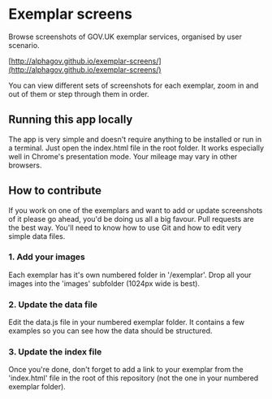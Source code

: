 Exemplar screens
================

Browse screenshots of GOV.UK exemplar services, organised by user scenario.

[http://alphagov.github.io/exemplar-screens/](http://alphagov.github.io/exemplar-screens/)

You can view different sets of screenshots for each exemplar, zoom in and out of them or step through them in order.


## Running this app locally

The app is very simple and doesn't require anything to be installed or run in a terminal. Just open the index.html file in the root folder. It works especially well in Chrome's presentation mode. Your mileage may vary in other browsers.


## How to contribute

If you work on one of the exemplars and want to add or update screenshots of it please go ahead, you'd be doing us all a big favour. Pull requests are the best way. You'll need to know how to use Git and how to edit very simple data files.
 

### 1. Add your images

Each exemplar has it's own numbered folder in '/exemplar'. Drop all your images into the 'images' subfolder (1024px wide is best).

### 2. Update the data file

Edit the data.js file in your numbered exemplar folder. It contains a few examples so you can see how the data should be structured.

### 3. Update the index file

Once you're done, don't forget to add a link to your exemplar from the 'index.html' file in the root of this repository (not the one in your numbered exemplar folder).


